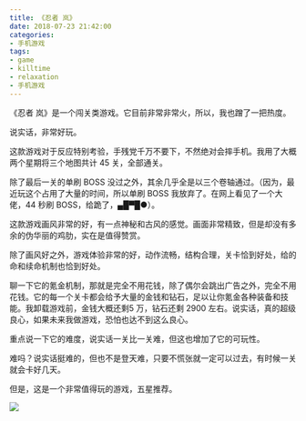 ```yaml
---
title: 《忍者 岚》
date: 2018-07-23 21:42:00
categories:
- 手机游戏
tags:
- game
- killtime
- relaxation
- 手机游戏
---
```

《忍者 岚》是一个闯关类游戏。它目前非常非常火，所以，我也蹭了一把热度。

说实话，非常好玩。

<!-- more -->

这款游戏对于反应特别考验，手残党千万不要下，不然绝对会摔手机。我用了大概两个星期将三个地图共计 45 关，全部通关。

除了最后一关的单刷 BOSS 没过之外，其余几乎全是以三个卷轴通过。（因为，最近玩这个占用了大量的时间，所以单刷 BOSS 我放弃了。在网上看见了一个大佬，44 秒刷 BOSS，给跪了，▄█▀█●）。

这款游戏画风非常的好，有一点神秘和古风的感觉。画面非常精致，但是却没有多余的伪华丽的鸡肋，实在是值得赞赏。

除了画风好之外，游戏体验非常的好，动作流畅，结构合理，关卡恰到好处，给的命和续命机制也恰到好处。

聊一下它的氪金机制，那就是完全不用花钱，除了偶尔会跳出广告之外，完全不用花钱。它的每一个关卡都会给予大量的金钱和钻石，足以让你氪金各种装备和技能。我卸载游戏前，金钱大概还剩5 万，钻石还剩 2900 左右。说实话，真的超级良心，如果未来我做游戏，恐怕也达不到这么良心。

重点说一下它的难度，说实话一关比一关难，但这也增加了它的可玩性。

难吗？说实话挺难的，但也不是登天难，只要不慌张就一定可以过去，有时候一关就会卡好几天。

但是，这是一个非常值得玩的游戏，五星推荐。

![](/images/phone_game/3.jpg)
